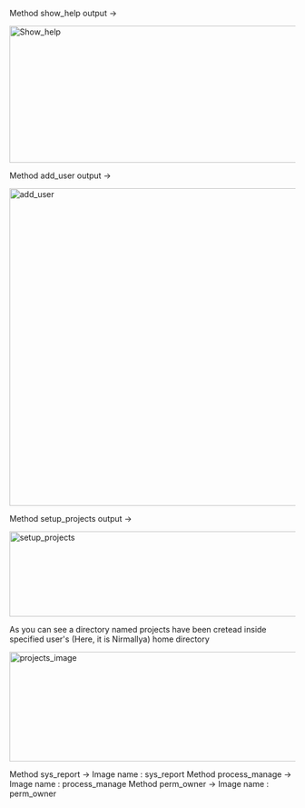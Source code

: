 Method show_help output -> 

<img width="824" height="241" alt="Show_help" src="https://github.com/user-attachments/assets/ccf4e0e1-74c1-4349-97ce-b7f9417881ab" />

Method add_user output -> 

<img width="992" height="559" alt="add_user" src="https://github.com/user-attachments/assets/bb3046d7-1ddc-4230-8115-f29dcf1aeb62" />


Method setup_projects output -> 

<img width="1012" height="150" alt="setup_projects" src="https://github.com/user-attachments/assets/d84c071e-0822-4514-a5d7-4891c5d98d6f" />

As you can see a directory named projects have been cretead inside specified user's (Here, it is Nirmallya) home directory

<img width="690" height="193" alt="projects_image" src="https://github.com/user-attachments/assets/8222cb1e-d33e-4622-ac6f-103faa7c70b4" />

Method sys_report -> Image name : sys_report
Method process_manage -> Image name : process_manage
Method perm_owner -> Image name : perm_owner
